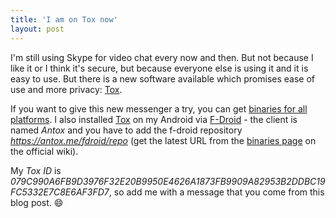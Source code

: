 ```yaml
---
title: 'I am on Tox now'
layout: post
---
```


I'm still using Skype for video chat every now and then. But not because I like it or I think it's secure, but because everyone else is using it and it is easy to use. But there is a new software available which promises ease of use and more privacy: [Tox][1].

If you want to give this new messenger a try, you can get [binaries for all platforms][2]. I also installed [Tox][1] on my Android via [F-Droid][3] - the client is named *Antox* and you have to add the f-droid repository *https://antox.me/fdroid/repo* (get the latest URL from the [binaries page][2] on the official wiki).

My *Tox ID* is *079C990A6FB9D3976F32E20B9950E4626A1873FB9909A82953B2DDBC19FC5332E7C8E6AF3FD7*, so add me with a message that you come from this blog post. :smile:

[0]: https://www.skype.com/
[1]: https://tox.chat/
[2]: https://wiki.tox.chat/Binaries
[3]: https://f-droid.org/
